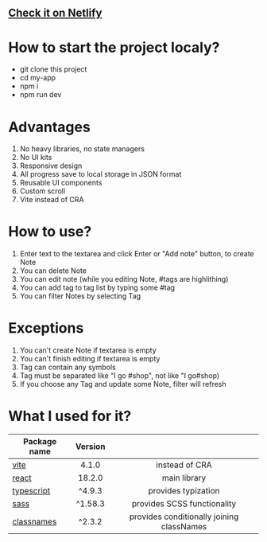 ## [Check it on Netlify](https://admirable-cannoli-89ae84.netlify.app/)

# How to start the project localy?
- git clone this project
- cd my-app
- npm i
- npm run dev

# Advantages
1) No heavy libraries, no state managers
2) No UI kits
3) Responsive design
4) All progress save to local storage in JSON format
5) Reusable UI components
6) Custom scroll
7) Vite instead of CRA

# How to use?
1) Enter text to the textarea and click Enter or "Add note" button, to create Note
2) You can delete Note
3) You can edit note (while you editing Note, #tags are highlithing)
4) You can add tag to tag list by typing some #tag
4) You can filter Notes by selecting Tag


# Exceptions
1) You can't create Note if textarea is empty
2) You can't finish editing if textarea is empty
3) Tag can contain any symbols
4) Tag must be separated like "I go #shop", not like "I go#shop)
5) If you choose any Tag and update some Note, filter will refresh

# What I used for it?
| Package name                                                                                        | Version  |                                                | 
| ----------------------------------------------------------------------------------------------------|:--------:|:----------------------------------------------:|
|[vite](https://vitejs.dev/guide/)                                                                    | 4.1.0    | instead of CRA                                 |
|[react](https://www.npmjs.com/package/react)                                                         | 18.2.0   | main library                                   | 
|[typescript](https://www.typescriptlang.org/docs/)                                                   | ^4.9.3   | provides typization                            | 
|[sass](https://www.npmjs.com/package/sass)                                                           | ^1.58.3  | provides SCSS functionality                    |
|[classnames](https://www.npmjs.com/package/classnames)                                               | ^2.3.2   | provides  conditionally joining classNames     |
